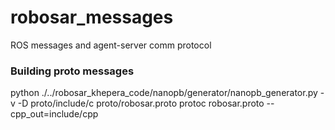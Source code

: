 # robosar_messages
ROS messages and agent-server comm protocol

### Building proto messages

python ./../robosar_khepera_code/nanopb/generator/nanopb_generator.py -v -D proto/include/c proto/robosar.proto
protoc robosar.proto --cpp_out=include/cpp
